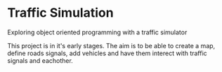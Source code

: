 # Traffic Simulation
Exploring object oriented programming with a traffic simulator  
  
This project is in it's early stages. The aim is to be able to create a map, define roads signals, add vehicles and have them interect with traffic signals and eachother. 
